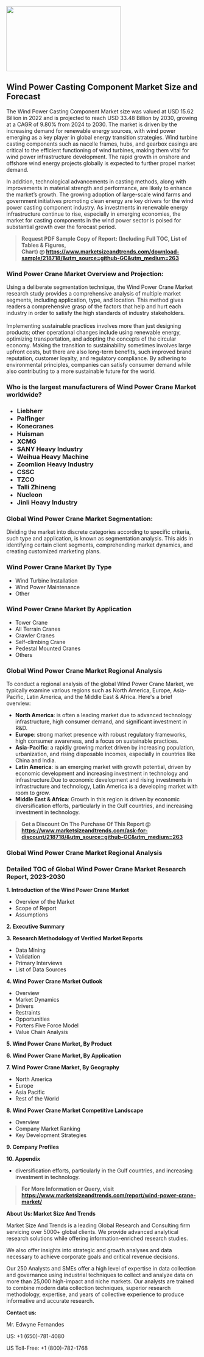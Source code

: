 <p><img class="alignnone size-medium wp-image-20088" src="https://ffe5etoiles.com/wp-content/uploads/2024/12/MST1-300x171.png" alt="" width="300" height="171" /></p><h2>Wind Power Casting Component Market Size and Forecast</h2><p>The Wind Power Casting Component Market size was valued at USD 15.62 Billion in 2022 and is projected to reach USD 33.48 Billion by 2030, growing at a CAGR of 9.80% from 2024 to 2030. The market is driven by the increasing demand for renewable energy sources, with wind power emerging as a key player in global energy transition strategies. Wind turbine casting components such as nacelle frames, hubs, and gearbox casings are critical to the efficient functioning of wind turbines, making them vital for wind power infrastructure development. The rapid growth in onshore and offshore wind energy projects globally is expected to further propel market demand.</p><p>In addition, technological advancements in casting methods, along with improvements in material strength and performance, are likely to enhance the market’s growth. The growing adoption of large-scale wind farms and government initiatives promoting clean energy are key drivers for the wind power casting component industry. As investments in renewable energy infrastructure continue to rise, especially in emerging economies, the market for casting components in the wind power sector is poised for substantial growth over the forecast period.</p></p><blockquote id="" class=""><strong>Request PDF Sample Copy of Report: (Including Full TOC, List of Tables &amp; Figures, Chart)&nbsp;@&nbsp;<strong><a href="https://www.marketsizeandtrends.com/download-sample/218718/&utm_source=github-GC&utm_medium=263" target="_blank">https://www.marketsizeandtrends.com/download-sample/218718/&utm_source=github-GC&utm_medium=263</a></strong></strong></blockquote><h3 id="" class="">Wind Power Crane Market&nbsp;Overview and Projection:</h3><p id="" class="">Using a deliberate segmentation technique, the Wind Power Crane Market research study provides a comprehensive analysis of multiple market segments, including application, type, and location. This method gives readers a comprehensive grasp of the factors that help and hurt each industry in order to satisfy the high standards of industry stakeholders. <br /> <br />Implementing sustainable practices involves more than just designing products; other operational changes include using renewable energy, optimizing transportation, and adopting the concepts of the circular economy. Making the transition to sustainability sometimes involves large upfront costs, but there are also long-term benefits, such improved brand reputation, customer loyalty, and regulatory compliance. By adhering to environmental principles, companies can satisfy consumer demand while also contributing to a more sustainable future for the world.</p><h3 id="" class="">Who is the largest manufacturers of&nbsp;Wind Power Crane Market worldwide?</h3><h3 class=""><p><ul><li>Liebherr </li><li> Palfinger </li><li> Konecranes </li><li> Huisman </li><li> XCMG </li><li> SANY Heavy Industry </li><li> Weihua Heavy Machine </li><li> Zoomlion Heavy Industry </li><li> CSSC </li><li> TZCO </li><li> Talli Zhineng </li><li> Nucleon </li><li> Jinli Heavy Industry</li></ul></p></h3><h3 id="" class="">Global&nbsp;Wind Power Crane Market Segmentation:</h3><p id="" class="">Dividing the market into discrete categories according to specific criteria, such type and application, is known as segmentation analysis. This aids in identifying certain client segments, comprehending market dynamics, and creating customized marketing plans.</p><h3 id="" class="">Wind Power Crane Market&nbsp;By Type</h3><p><p><ul><li>Wind Turbine Installation</li><li> Wind Power Maintenance</li><li> Other</p></li></ul></p></p><h3 id="" class="">Wind Power Crane Market&nbsp;By Application</h3><p class=""><p><ul><li>Tower Crane</li><li> All Terrain Cranes</li><li> Crawler Cranes</li><li> Self-climbing Crane</li><li> Pedestal Mounted Cranes</li><li> Others</li></ul></p></p><h3 id="" class="">Global Wind Power Crane Market Regional Analysis</h3><p id="" class="">To conduct a regional analysis of the global Wind Power Crane Market, we typically examine various regions such as North America, Europe, Asia-Pacific, Latin America, and the Middle East &amp; Africa. Here's a brief overview:</p><ul><li><strong>North America</strong>: is often a leading market due to advanced technology infrastructure, high consumer demand, and significant investment in R&amp;D.</li><li><strong>Europe</strong>: strong market presence with robust regulatory frameworks, high consumer awareness, and a focus on sustainable practices.</li><li><strong>Asia-Pacific</strong>: a rapidly growing market driven by increasing population, urbanization, and rising disposable incomes, especially in countries like China and India.</li><li><strong>Latin America</strong>: is an emerging market with growth potential, driven by economic development and increasing investment in technology and infrastructure.Due to economic development and rising investments in infrastructure and technology, Latin America is a developing market with room to grow.</li><li><strong>Middle East &amp; Africa</strong>: Growth in this region is driven by economic diversification efforts, particularly in the Gulf countries, and increasing investment in technology.</li></ul><blockquote id="" class=""><strong>Get a Discount On The Purchase Of This Report @ <strong><a href="https://www.marketsizeandtrends.com/ask-for-discount/218718/&utm_source=github-GC&utm_medium=263" target="_blank">https://www.marketsizeandtrends.com/ask-for-discount/218718/&utm_source=github-GC&utm_medium=263</a></strong></strong></blockquote><h3 id="" class="">Global Wind Power Crane Market Regional Analysis</h3><h3 id="" class="">Detailed TOC of Global Wind Power Crane Market Research Report, 2023-2030</h3><p id="" class=""><strong>1. Introduction of the Wind Power Crane Market</strong></p><ul><li>Overview of the Market</li><li>Scope of Report</li><li>Assumptions</li></ul><p id="" class=""><strong>2. Executive Summary</strong></p><p id="" class=""><strong>3. Research Methodology of Verified Market Reports</strong></p><ul><li>Data Mining</li><li>Validation</li><li>Primary Interviews</li><li>List of Data Sources</li></ul><p id="" class=""><strong>4. Wind Power Crane Market Outlook</strong></p><ul><li>Overview</li><li>Market Dynamics</li><li>Drivers</li><li>Restraints</li><li>Opportunities</li><li>Porters Five Force Model</li><li>Value Chain Analysis</li></ul><p id="" class=""><strong>5. Wind Power Crane Market, By Product</strong></p><p id="" class=""><strong>6. Wind Power Crane Market, By Application</strong></p><p id="" class=""><strong>7. Wind Power Crane Market, By Geography</strong></p><ul><li>North America</li><li>Europe</li><li>Asia Pacific</li><li>Rest of the World</li></ul><p id="" class=""><strong>8. Wind Power Crane Market Competitive Landscape</strong></p><ul><li>Overview</li><li>Company Market Ranking</li><li>Key Development Strategies</li></ul><p id="" class=""><strong>9. Company Profiles</strong></p><p id="" class=""><strong>10. Appendix</strong></p><ul><li>diversification efforts, particularly in the Gulf countries, and increasing investment in technology.</li></ul><blockquote id="" class=""><strong>For More Information or Query, visit <strong><strong><a href="https://www.marketsizeandtrends.com/report/wind-power-crane-market/" target="_blank">https://www.marketsizeandtrends.com/report/wind-power-crane-market/</a></strong></strong></strong></blockquote><p id="" class=""><strong>About Us: Market Size And Trends</strong></p><p id="" class="">Market Size And Trends is a leading Global Research and Consulting firm servicing over 5000+ global clients. We provide advanced analytical research solutions while offering information-enriched research studies.</p><p id="" class="">We also offer insights into strategic and growth analyses and data necessary to achieve corporate goals and critical revenue decisions.</p><p id="" class="">Our 250 Analysts and SMEs offer a high level of expertise in data collection and governance using industrial techniques to collect and analyze data on more than 25,000 high-impact and niche markets. Our analysts are trained to combine modern data collection techniques, superior research methodology, expertise, and years of collective experience to produce informative and accurate research.</p><p id="" class=""><strong>Contact us:</strong></p><p id="" class="">Mr. Edwyne Fernandes</p><p id="" class="">US: +1 (650)-781-4080</p><p id="" class="">US Toll-Free: +1 (800)-782-1768</p>
